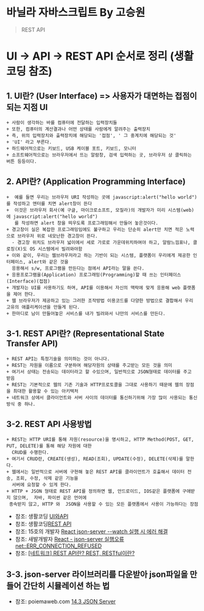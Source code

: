 # 바닐라 자바스크립트 By 고승원

> 
> 
> REST API

# UI -> API -> REST API 순서로 정리 (생활코딩 참조)


##  1. UI란? (User Interface) => 사용자가 대면하는 접점이 되는 지점 UI
    + 사람이 생각하는 바를 컴퓨터에 전달하는 입력장치들
    + 또한, 컴퓨터의 계산결과나 어떤 상태를 사람에게 알려주는 출력장치
    + 즉, 위의 입력장치와 출력장치에 해당되는 '접점', ' 그 중계치에 해당되는 것' 
    + 'UI' 라고 부른다.
    + 하드웨어적으로는 키보드, USB 케이블 포트, 키보드, 모니터
    + 소프트웨어적으로는 브라우저에서 뜨는 알람창, 검색 입력하는 곳, 브라우저 상 클릭하는 버튼 등등이다.   

##  2. API란? (Application Programming Interface)
    +  예를 들면 우리는 브라우저 URI 작성하는 곳에 javascript:alert("hello world")를 작성하고 엔터를 치면 alert창이 뜬다
    +  이것은 브라우저 회사(예 구글, 마이크로소프트, 모질라)의 개발자가 미리 시스템(web)에 javascript:alert("hello world")
       를 작성하면 alert 창을 띄우도록 프로그래밍해서 만들어 놓은것이다.
    + 경고창이 실은 복잡한 프로그래밍임에도 불구하고 우리는 단순히 alert만 치면 적은 노력으로 브라우저 위로 네모난한 경고창이 뜬다.
      - 경고창 위치도 브라우저 넓이에서 세로 가로로 가운데위치하여야 하고, 알람느낌표나, 클로징(X)도 OS 시스템에서 빌려와야함 
    + 이와 같이, 우리는 웹브라우저라고 하는 기반이 되는 시스템, 플랫폼이 우리에게 제공한 인터페이스, alert와 같은 것을 
      응용해서 s/w, 프로그램을 만든다는 점에서 API라는 말을 쓴다. 
    + 응용프로그램을(Application) 프로그래밍(Programming)할 때 쓰는 인터페이스(Interface)(접점)
    + 개발자는 UI를 사용하기도 하며, API를 이용해서 자신의 맥락에 맞게 응용해 web 플랫폼을 제어 한다. 
    + 웹 브라우저가 제공하고 있는 그러한 조작방법 이용코드를 다양한 방법으로 결합해서 우리 고유의 애플리케이션을 만들게 된다.
    + 한마디로 남이 만들어놓은 서비스를 내가 빌려와서 나만의 서비스를 만든다. 
    
##  3-1. REST API란? (Representational State Transfer API)
    + REST API는 특정기술을 의미하는 것이 아니다.
    + REST는 자원을 이름으로 구분하여 해당자원의 상태를 주고받는 모든 것을 의미
    + 여기서 상태는 전송되는 데이터라고 할 수있으며, 일반적으로 JSON형태로 데이터를 주고 받음
    + REST는 기본적으로 웹의 기존 기술과 HTTP프로토콜을 그대로 사용하기 때문에 웹의 장점을 최대한 활용할 수 있는 아키텍처
    + 네트워크 상에서 클라이언트와 서버 사이의 데이터를 통신하기위해 가장 많이 사용되는 통신 방식 중 하나.
    
##  3-2. REST API 사용방법
    + REST는 HTTP URI를 통해 자원(resource)을 명시하고, HTTP Method(POST, GET, PUT, DELETE)를 통해 해당 자원에 대한
      CRUD를 수행한다.
    + 여기서 CRUD란, CREATE(생성), READ(조회), UPDATE(수정), DELETE(삭제)를 말한다.
    + 웹에서는 일반적으로 서버에 구현해 놓은 REST API를 클라이언트가 호출해서 데이터 전송, 조회, 수정, 삭제 같은 기능을
      서버에 요청할 수 있게 한다.
    + HTTP + JSON 형태로 REST API를 정의하면 웹, 안드로이드, IOS같은 플랫폼에 구애받지 않으며,  자바, 파이썬 같은 언어에
     종속받지 않고, HTTP 와  JSON을 사용할 수 있는 모든 플랫폼에서 사용이 가능하다는 장점
    
    
+ 참조: 생활코딩 [UI와API](https://www.youtube.com/watch?v=Z4kH0IZVT-8&t=173s)
+ 참조: 생활코딩[REST API](https://www.youtube.com/watch?v=PmY3dWcCxXI)
+ 참조: 15호의 개발자 [React json-server --watch 실행 시 에러 해결](https://unit-15.tistory.com/entry/React-json-server-watch-%EC%8B%A4%ED%96%89-%EC%8B%9C-%EC%97%90%EB%9F%AC-%ED%95%B4%EA%B2%B0)
+ 참조: 새발개발자 [React - json-server 실행오류 net::ERR_CONNECTION_REFUSED](https://devbirdfeet.tistory.com/120)
+ 참조: [[네트워크] REST API란? REST, RESTful이란?](https://khj93.tistory.com/entry/%EB%84%A4%ED%8A%B8%EC%9B%8C%ED%81%AC-REST-API%EB%9E%80-REST-RESTful%EC%9D%B4%EB%9E%80)


##  3-3. json-server 라이브러리를 다운받아 json파일을 만들어 간단히 시뮬레이션 하는 법
+ 참조: poiemaweb.com [14.3 JSON Server](https://poiemaweb.com/json-server#:~:text=json%2Dserver%EB%8A%94%20json%20%ED%8C%8C%EC%9D%BC,%ED%95%A0%20%EC%88%98%20%EC%9E%88%EB%8A%94%20%ED%88%B4%EC%9D%B4%EB%8B%A4.)
